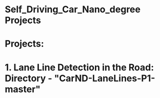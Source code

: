 # Self_Driving_Car_Nano_degree Projects
# Projects:
# 1. Lane Line Detection in the Road: Directory - "CarND-LaneLines-P1-master"
